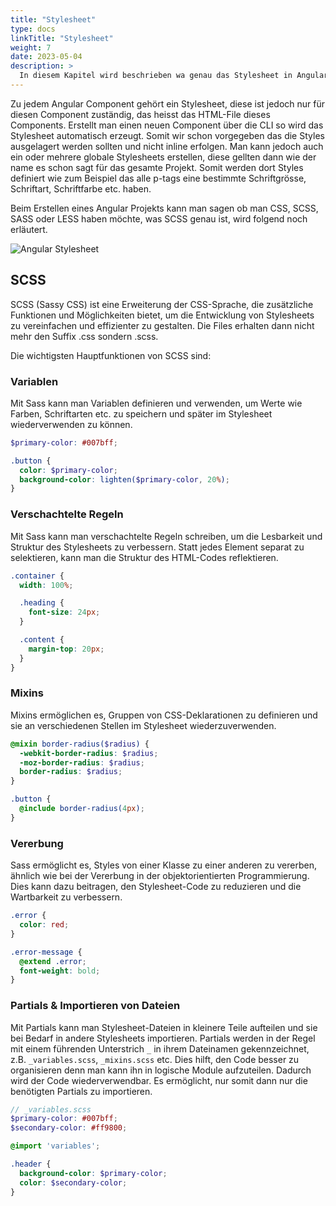 ```yaml
---
title: "Stylesheet"
type: docs
linkTitle: "Stylesheet"
weight: 7
date: 2023-05-04
description: >
  In diesem Kapitel wird beschrieben wa genau das Stylesheet in Angular ist.
---
```

Zu jedem Angular Component gehört ein Stylesheet, diese ist jedoch nur für diesen Component zuständig, das heisst das HTML-File dieses Components. Erstellt man einen neuen Component über die CLI so wird das Stylesheet automatisch erzeugt.
Somit wir schon vorgegeben das die Styles ausgelagert werden sollten und nicht inline erfolgen. Man kann jedoch auch ein oder mehrere globale Stylesheets erstellen, diese gellten dann wie der name es schon sagt für das gesamte Projekt. Somit werden dort Styles definiert wie zum Beispiel das alle p-tags eine bestimmte Schriftgrösse, Schriftart, Schriftfarbe etc. haben.

Beim Erstellen eines Angular Projekts kann man sagen ob man CSS, SCSS, SASS oder LESS haben möchte, was SCSS genau ist, wird folgend noch erläutert.

![Angular Stylesheet](../images/angular-stylesheet.png)

## SCSS
SCSS (Sassy CSS) ist eine Erweiterung der CSS-Sprache, die zusätzliche Funktionen und Möglichkeiten bietet, um die Entwicklung von Stylesheets zu vereinfachen und effizienter zu gestalten. Die Files erhalten dann nicht mehr den Suffix .css sondern .scss.

Die wichtigsten Hauptfunktionen von SCSS sind:

### Variablen
Mit Sass kann man Variablen definieren und verwenden, um Werte wie Farben, Schriftarten etc. zu speichern und später im Stylesheet wiederverwenden zu können.

```scss
$primary-color: #007bff;

.button {
  color: $primary-color;
  background-color: lighten($primary-color, 20%);
}
```

### Verschachtelte Regeln
Mit Sass kann man verschachtelte Regeln schreiben, um die Lesbarkeit und Struktur des Stylesheets zu verbessern. Statt jedes Element separat zu selektieren, kann man die Struktur des HTML-Codes reflektieren.

```scss
.container {
  width: 100%;

  .heading {
    font-size: 24px;
  }

  .content {
    margin-top: 20px;
  }
}
```

### Mixins
Mixins ermöglichen es, Gruppen von CSS-Deklarationen zu definieren und sie an verschiedenen Stellen im Stylesheet wiederzuverwenden.

```scss
@mixin border-radius($radius) {
  -webkit-border-radius: $radius;
  -moz-border-radius: $radius;
  border-radius: $radius;
}

.button {
  @include border-radius(4px);
}
```

### Vererbung
Sass ermöglicht es, Styles von einer Klasse zu einer anderen zu vererben, ähnlich wie bei der Vererbung in der objektorientierten Programmierung. Dies kann dazu beitragen, den Stylesheet-Code zu reduzieren und die Wartbarkeit zu verbessern.

```scss
.error {
  color: red;
}

.error-message {
  @extend .error;
  font-weight: bold;
}
```

### Partials & Importieren von Dateien
Mit Partials kann man Stylesheet-Dateien in kleinere Teile aufteilen und sie bei Bedarf in andere Stylesheets importieren. Partials werden in der Regel mit einem führenden Unterstrich `_` in ihrem Dateinamen gekennzeichnet, z.B. `_variables.scss`, `_mixins.scss` etc. Dies hilft, den Code besser zu organisieren denn man kann ihn in logische Module aufzuteilen. Dadurch wird der Code wiederverwendbar. Es ermöglicht, nur somit dann nur die benötigten Partials zu importieren.

```scss
// _variables.scss
$primary-color: #007bff;
$secondary-color: #ff9800;
```
```scss
@import 'variables';

.header {
  background-color: $primary-color;
  color: $secondary-color;
}
```
